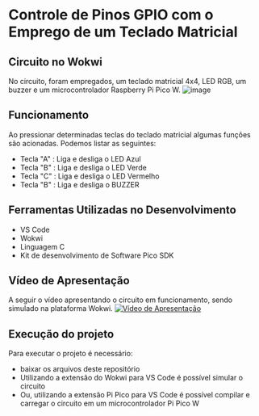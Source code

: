 # Controle de Pinos GPIO com o Emprego de um Teclado Matricial

## Circuito no Wokwi

No circuito, foram empregados, um teclado matricial 4x4, LED RGB, um buzzer e um microcontrolador Raspberry Pi Pico W.
![image](https://github.com/user-attachments/assets/a94ed424-d0b3-41eb-88fd-ca4adbceb6d4)

## Funcionamento

Ao pressionar determinadas teclas do teclado matricial algumas funções são acionadas. Podemos listar as seguintes:

- Tecla "A" : Liga e desliga o LED Azul
- Tecla "B" : Liga e desliga o LED Verde
- Tecla "C" : Liga e desliga o LED Vermelho
- Tecla "B" : Liga e desliga o BUZZER

## Ferramentas Utilizadas no Desenvolvimento

- VS Code
- Wokwi
- Linguagem C
- Kit de desenvolvimento de Software Pico SDK

## Vídeo de Apresentação

A seguir o vídeo apresentando o circuito em funcionamento, sendo simulado na plataforma Wokwi.
[![Vídeo de Apresentação](https://img.youtube.com/vi/pjNixpGj1q4/maxresdefault.jpg)](https://www.youtube.com/watch?v=pjNixpGj1q4)

## Execução do projeto

Para executar o projeto é necessário: 
- baixar os arquivos deste repositório
- Utilizando a extensão do Wokwi para VS Code é possível simular o circuito
- Ou, utilizando a extensão Pi Pico para VS Code é possível compilar e carregar o circuito em um microcontrolador Pi Pico W
